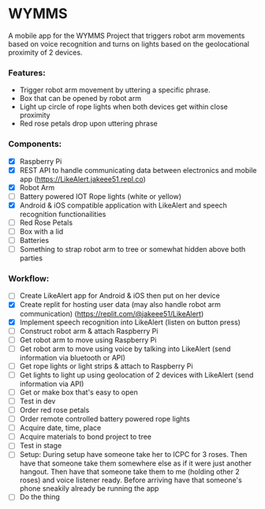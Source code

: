 # WYMMS

A mobile app for the WYMMS Project that triggers robot arm movements based on voice recognition and turns on lights based on the geolocational proximity of 2 devices.

### Features:
* Trigger robot arm movement by uttering a specific phrase.
* Box that can be opened by robot arm
* Light up circle of rope lights when both devices get within close proximity
* Red rose petals drop upon uttering phrase

### Components:
- [x] Raspberry Pi
- [x] REST API to handle communicating data between electronics and mobile app (https://LikeAlert.jakeee51.repl.co)
- [x] Robot Arm
- [ ] Battery powered IOT Rope lights (white or yellow)
- [x] Android & iOS compatible application with LikeAlert and speech recognition functionailities
- [ ] Red Rose Petals
- [ ] Box with a lid
- [ ] Batteries
- [ ] Something to strap robot arm to tree or somewhat hidden above both parties

### Workflow:
- [ ] Create LikeAlert app for Android & iOS then put on her device
- [x] Create replit for hosting user data (may also handle robot arm communication) (https://replit.com/@jakeee51/LikeAlert)
- [x] Implement speech recognition into LikeAlert (listen on button press)
- [ ] Construct robot arm & attach Raspberry Pi
- [ ] Get robot arm to move using Raspberry Pi
- [ ] Get robot arm to move using voice by talking into LikeAlert (send information via bluetooth or API)
- [ ] Get rope lights or light strips & attach to Raspberry Pi
- [ ] Get lights to light up using geolocation of 2 devices with LikeAlert (send information via API)
- [ ] Get or make box that's easy to open
- [ ] Test in dev
- [ ] Order red rose petals
- [ ] Order remote controlled battery powered rope lights
- [ ] Acquire date, time, place
- [ ] Acquire materials to bond project to tree
- [ ] Test in stage
- [ ] Setup: During setup have someone take her to ICPC for 3 roses.
      Then have that someone take them somewhere else as if it were just another hangout.
      Then have that someone take them to me (holding other 2 roses) and voice listener ready.
      Before arriving have that someone's phone sneakily already be running the app
- [ ] Do the thing
